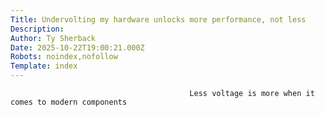 ```yaml
---
Title: Undervolting my hardware unlocks more performance, not less
Description: 
Author: Ty Sherback
Date: 2025-10-22T19:00:21.000Z
Robots: noindex,nofollow
Template: index
---
```


                                            Less voltage is more when it comes to modern components
                                        